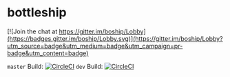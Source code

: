 # bottleship

[![Join the chat at https://gitter.im/boship/Lobby](https://badges.gitter.im/boship/Lobby.svg)](https://gitter.im/boship/Lobby?utm_source=badge&utm_medium=badge&utm_campaign=pr-badge&utm_content=badge)

`master` Build: [![CircleCI](https://circleci.com/gh/jaarky/bottleship/tree/master.svg?style=svg)](https://circleci.com/gh/jaarky/bottleship/tree/master)
`dev` Build: [![CircleCI](https://circleci.com/gh/jaarky/bottleship/tree/dev.svg?style=svg)](https://circleci.com/gh/jaarky/bottleship/tree/dev)
